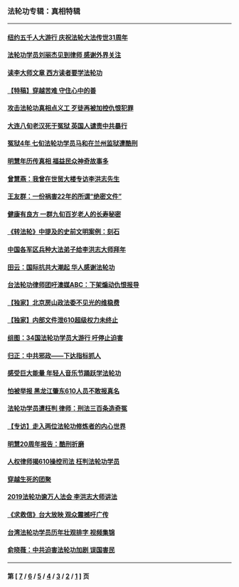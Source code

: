 ### 法轮功专辑：真相特辑
---
#### [纽约五千人大游行 庆祝法轮大法传世31周年](../../pages/nf4389/n13995110.md?07200430) 
#### [法轮功学员刘丽杰见到律师 感谢外界关注](../../pages/nf4389/n13927012.md?07200430) 
#### [读李大师文章 西方读者要学法轮功](../../pages/nf4389/n13925142.md?07200430) 
#### [【特稿】穿越苦难 守住心中的善](../../pages/nf4389/n13784979.md?07200430) 
#### [攻击法轮功真相点义工 歹徒再被加控仇恨犯罪](../../pages/nf4389/n13601019.md?07200430) 
#### [大连八旬老汉死于冤狱 英国人谴责中共暴行](../../pages/nf4389/n13480118.md?07200430) 
#### [冤狱4年 七旬法轮功学员马和在兰州监狱遭酷刑](../../pages/nf4389/n13304688.md?07200430) 
#### [明慧年历传真相 福益民众神奇故事多](../../pages/nf4389/n13294545.md?07200430) 
#### [曾慧燕：我曾在世贸大楼专访李洪志先生](../../pages/nf4389/n12898729.md?07200430) 
#### [王友群：一份祸害22年的所谓“绝密文件”](../../pages/nf4389/n12871750.md?07200430) 
#### [健康有良方 一群九旬百岁老人的长寿秘密](../../pages/nf4389/n12847475.md?07200430) 
#### [《转法轮》中提及的史前文明案例：刻石](../../pages/nf4389/n12758577.md?07200430) 
#### [中国各军区兵种大法弟子给李洪志大师拜年](../../pages/nf4389/n12750047.md?07200430) 
#### [田云：国际抗共大潮起 华人感谢法轮功](../../pages/nf4389/n12357708.md?07200430) 
#### [台法轮功律师团吁澳媒ABC：下架煽动仇恨报导](../../pages/nf4389/n12279917.md?07200430) 
#### [【独家】北京房山政法委不见光的维稳费](../../pages/nf4389/n12031979.md?07200430) 
#### [【独家】内部文件泄610超级权力未终止](../../pages/nf4389/n12023895.md?07200430) 
#### [组图：34国法轮功学员大游行 吁停止迫害](../../pages/nf4389/n11492658.md?07200430) 
#### [归正：中共邪政——下达指标抓人](../../pages/nf4389/n11474770.md?07200430) 
#### [感受巨大能量 年轻人音乐节踊跃学法轮功](../../pages/nf4389/n11441981.md?07200430) 
#### [怕被举报 黑龙江肇东610人员不敢报真名](../../pages/nf4389/n11436499.md?07200430) 
#### [法轮功学员遭枉判 律师：刑法三百条造奇冤](../../pages/nf4389/n11433943.md?07200430) 
#### [【专访】走入两位法轮功修炼者的内心世界](../../pages/nf4389/n11415623.md?07200430) 
#### [明慧20周年报告：酷刑折磨](../../pages/nf4389/n11387954.md?07200430) 
#### [人权律师揭610操控司法 枉判法轮功学员](../../pages/nf4389/n11313370.md?07200430) 
#### [穿越生死的团聚](../../pages/nf4389/n11258922.md?07200430) 
#### [2019法轮功逾万人法会 李洪志大师讲法](../../pages/nf4389/n11265303.md?07200430) 
#### [《求救信》台大放映 观众震撼吁广传](../../pages/nf4389/n10922251.md?07200430) 
#### [台湾法轮功学员历年壮观排字 视频集锦](../../pages/nf4389/n10878789.md?07200430) 
#### [俞晓薇：中共迫害法轮功加剧 误国害民](../../pages/nf4389/n10859260.md?07200430) 

---
#### 第 [ [7](./7.md?07200430) / [6](./6.md?07200430) / [5](./5.md?07200430) / [4](./4.md?07200430) / [3](./3.md?07200430) / [2](./2.md?07200430) / [1](./1.md?07200430) ] 页

